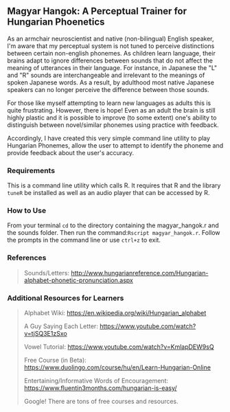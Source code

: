 ## Magyar Hangok: A Perceptual Trainer for Hungarian Phoenetics

As an armchair neuroscientist and native (non-bilingual) English speaker,
I'm aware that
my perceptual system is not tuned to perceive distinctions between certain
non-english phonemes. As children learn language, their brains adapt to
ignore differences between sounds that do not affect the meaning of
utterances in their language. For instance, in Japanese the "L" and "R"
sounds are
interchangeable and irrelevant to the meanings of spoken Japanese words.
As a result, by adulthood most native Japanese speakers can no longer
perceive the difference between those sounds.

For those like myself attempting to learn new languages as adults this is
quite frustrating. However, there is hope! Even as an adult
the brain is still highly plastic and it is possible to improve (to some
extent) one's ability to distinguish between novel/similar
phonemes using practice with feedback.

Accordingly, I have created this very simple command line utility to play
Hungarian Phonemes, allow the user to attempt to identify the phoneme and
provide feedback about the user's accuracy.

### Requirements
This is a command line utility which calls R. It requires that R and the library ```tuneR``` be installed as well as an audio player that can be accessed by R.

### How to Use
From your terminal ```cd``` to the directory containing the magyar_hangok.r
and the sounds folder. Then run the command:```Rscript magyar_hangok.r```.
Follow the prompts in the command line or use ```ctrl+z``` to exit.


### References
>Sounds/Letters:
    http://www.hungarianreference.com/Hungarian-alphabet-phonetic-pronunciation.aspx

### Additional Resources for Learners
>Alphabet Wiki: https://en.wikipedia.org/wiki/Hungarian_alphabet
>
>A Guy Saying Each Letter: https://www.youtube.com/watch?v=tjSQ3E1zSxo
>
>Vowel Tutorial: https://www.youtube.com/watch?v=KmlapDEW9sQ
>
>Free Course (in Beta): https://www.duolingo.com/course/hu/en/Learn-Hungarian-Online
>
>Entertaining/Informative Words of Encouragement: https://www.fluentin3months.com/hungarian-is-easy/
>
>Google! There are tons of free courses and resources.
